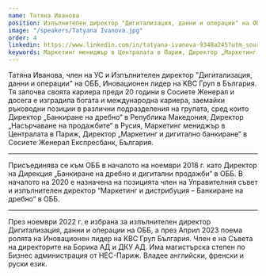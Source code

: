 ```yaml
---
name: Татяна Иванова
position: Изпълнителен директор "Дигитализация, данни и операции" на ОББ, Иновационен лидер на KBC Груп в България
image: "/speakers/Tatyana Ivanova.jpg"
order: 4
linkedin: https://www.linkedin.com/in/tatyana-ivanova-9348a245?utm_source=share&utm_campaign=share_via&utm_content=profile&utm_medium=android_app
keywords: Маркетинг мениджър в Централата в Париж, Директор „Маркетинг и дигитално банкиране“ в Сосиете Женерал Експресбанк, България,  Присъединява се към ОББ в началото на ноември 2018 г. като Директор на Дирекция „Банкиране на дребно и дигитални продажби“ в ОББ,  В началото на 2020 е назначена на позицията член на Управителния съвет и изпълнителен директор “Маркетинг и дистрибуция – Банкиране на дребно“ в ОББ,  През ноември 2022 г. е избрана за изпълнителен директор Дигитализация, данни и операции на ОББ,  През Април 2023 поема ролята на Иновационен лидер на KBC Груп България,  Член e на Съвета на директорите на Борика АД и ДКУ АД,  Има магистърска степен по Бизнес администрация от HEC-Париж, Владее английски, френски и руски език
---
```


Татяна Иванова, член на УС и Изпълнителен директор "Дигитализация, данни и операции"
на ОББ, Иновационен лидер на KBC Груп в България. Тя започва своята кариера преди 20
години в Сосиете Женерал и досега е изградила богата и международна кариера, заемайки
ръководни позиции в различни подразделения на групата, сред които Директор „Банкиране
на дребно“ в Република Македония, Директор „Насърчаване на продажбите“ в Русия,
Маркетинг мениджър в Централата в Париж, Директор „Маркетинг и дигитално банкиране“
в Сосиете Женерал Експресбанк, България.

---

Присъединява се към ОББ в началото на ноември 2018 г. като Директор на Дирекция
„Банкиране на дребно и дигитални продажби“ в ОББ. В началото на 2020 е назначена на
позицията член на Управителния съвет и изпълнителен директор “Маркетинг и
дистрибуция – Банкиране на дребно“ в ОББ.

---

През ноември 2022 г. е избрана за изпълнителен директор Дигитализация, данни и
операции на ОББ, а през Април 2023 поема ролята на Иновационен лидер на KBC Груп
България. Член e на Съвета на директорите на Борика АД и ДКУ АД. Има магистърска
степен по Бизнес администрация от HEC-Париж. Владее английски, френски и руски език.
